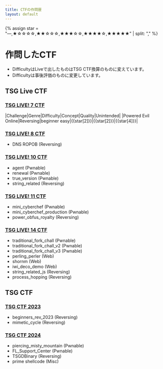 ```yaml
---
title: CTFの作問歴
layout: default
---
```


{% assign star = "—,★☆☆☆☆,★★☆☆☆,★★★☆☆,★★★★☆,★★★★★" | split: "," %}

<!-- Google Analytics -->
<script async src="https://www.googletagmanager.com/gtag/js?id=G-JFPTPL2QDM"></script>
<script>
  window.dataLayer = window.dataLayer || [];
  function gtag(){dataLayer.push(arguments);}
  gtag('js', new Date());

  gtag('config', 'G-JFPTPL2QDM');
</script>

# 作問したCTF

- DifficultyはLiveで出したものはTSG CTF換算のものに変えています。
- Difficultyは事後評価のものに変更しています。

## TSG Live CTF

### [TSG LIVE! 7 CTF](https://github.com/tsg-ut/tsg-live-ctf-7)

|Challenge|Genre|Difficulty|Concept|Quality|Unintended|
|Powered Evil Online|Reversing|beginner easy|{{star[2]}}|{{star[2]}}|{{star[4]}}|

### [TSG LIVE! 8 CTF](https://github.com/tsg-ut/tsg-live-ctf-8)

- DNS ROPOB (Reversing)

### [TSG LIVE! 10 CTF](https://github.com/tsg-ut/tsg-live-ctf-10)

- agent (Pwnable)
- renewal (Pwnable)
- true_version (Pwnable)
- string_related (Reversing)

### [TSG LIVE! 11 CTF](https://github.com/tsg-ut/tsg-live-ctf-11)

- mini_cyberchef (Pwnable)
- mini_cyberchef_production (Pwnable)
- power_obfus_royalty (Reversing)

### [TSG LIVE! 14 CTF](https://github.com/tsg-ut/tsg-live-ctf-14)

- traditional_fork_chall (Pwnable)
- traditional_fork_chall_v2 (Pwnable)
- traditional_fork_chall_v3 (Pwnable)
- perling_perler (Web)
- shornm (Web)
- iwi_deco_demo (Web)
- string_related_js (Reversing)
- process_hopping (Reversing)

## TSG CTF

### [TSG CTF 2023](https://github.com/tsg-ut/tsgctf2023)

- beginners_rev_2023 (Reversing)
- mimetic_cycle (Reversing)

### [TSG CTF 2024](https://github.com/tsg-ut/tsgctf2024)

- piercing_misty_mountain (Pwnable)
- FL_Support_Center (Pwnable)
- TSGDBinary (Reversing)
- prime shellcode (Misc)
